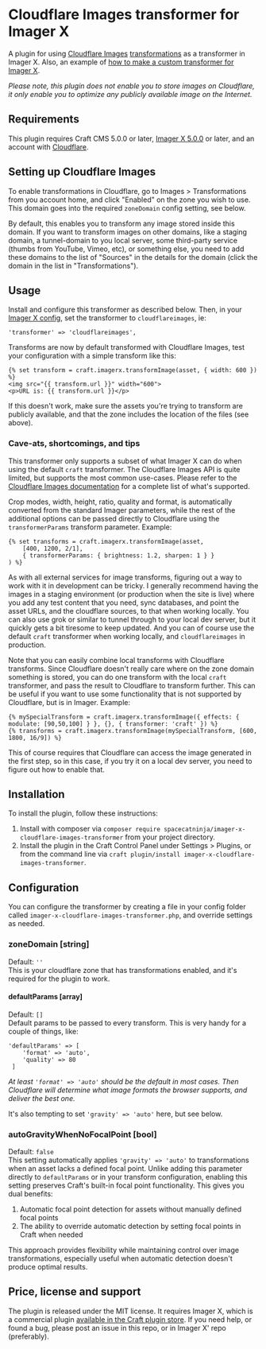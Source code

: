 # Cloudflare Images transformer for Imager X

A plugin for using [Cloudflare Images](https://developers.cloudflare.com/images/) [transformations](https://developers.cloudflare.com/images/transform-images/) 
as a transformer in Imager X. Also, an example of [how to make a custom transformer for Imager X](https://imager-x.spacecat.ninja/extending.html#transformers).

_Please note, this plugin does not enable you to store images on Cloudflare, it only enable you to optimize any publicly available image on the Internet._

## Requirements

This plugin requires Craft CMS 5.0.0 or later, [Imager X 5.0.0](https://github.com/spacecatninja/craft-imager-x/) or later,
and an account with [Cloudflare](https://cloudflare.com/).

## Setting up Cloudflare Images

To enable transformations in Cloudflare, go to Images > Transformations from you account home, and click "Enabled" on the zone
you wish to use. This domain goes into the required `zoneDomain` config setting, see below. 

By default, this enables you to transform any image stored inside this domain. If you want to transform images on other domains,
like a staging domain, a tunnel-domain to you local server, some third-party service (thumbs from YouTube, Vimeo, etc), or something else, 
you need to add these domains to the list of "Sources" in the details for the domain (click the domain in the list in "Transformations").

## Usage

Install and configure this transformer as described below. Then, in your [Imager X config](https://imager-x.spacecat.ninja/configuration.html), 
set the transformer to `cloudflareimages`, ie:

```
'transformer' => 'cloudflareimages',
``` 

Transforms are now by default transformed with Cloudflare Images, test your configuration with a 
simple transform like this:

```
{% set transform = craft.imagerx.transformImage(asset, { width: 600 }) %}
<img src="{{ transform.url }}" width="600">
<p>URL is: {{ transform.url }}</p>
``` 

If this doesn't work, make sure the assets you're trying to transform are publicly available, and that the zone includes the 
location of the files (see above).


### Cave-ats, shortcomings, and tips

This transformer only supports a subset of what Imager X can do when using the default `craft` transformer. The 
Cloudflare Images API is quite limited, but supports the most common use-cases. Please refer to the 
[Cloudflare Images documentation](https://developers.cloudflare.com/images/transform-images/transform-via-url/) for
a complete list of what's supported.

Crop modes, width, height, ratio, quality and format, is automatically converted from the standard Imager parameters, 
while the rest of the additional options can be passed directly to Cloudflare using the `transformerParams` transform parameter. Example:

```
{% set transforms = craft.imagerx.transformImage(asset, 
    [400, 1200, 2/1], 
    { transformerParams: { brightness: 1.2, sharpen: 1 } }
) %}
```
As with all external services for image transforms, figuring out a way to work with it in development can be tricky. I generally recommend 
having the images in a staging environment (or production when the site is live) where you add any test content that you need, sync databases, 
and point the asset URLs, and the cloudflare sources, to that when working locally. You can also use grok or similar to tunnel through to your 
local dev server, but it quickly gets a bit tiresome to keep updated. And you can of course use the default `craft` transformer when working 
locally, and `cloudflareimages` in production.

Note that you can easily combine local transforms with Cloudflare transforms. Since Cloudflare doesn't really care where on the zone domain 
something is stored, you can do one transform with the local `craft` transformer, and pass the result to Cloudflare to transform further. This 
can be useful if you want to use some functionality that is not supported by Cloudflare, but is in Imager. Example:

```
{% mySpecialTransform = craft.imagerx.transformImage({ effects: { modulate: [90,50,100] } }, {}, { transformer: 'craft' }) %}
{% transforms = craft.imagerx.transformImage(mySpecialTransform, [600, 1800, 16/9]) %}
```

This of course requires that Cloudflare can access the image generated in the first step, so in this case, if you try it on a local dev
server, you need to figure out how to enable that. 


## Installation

To install the plugin, follow these instructions:

1. Install with composer via `composer require spacecatninja/imager-x-cloudflare-images-transformer` from your project directory.
2. Install the plugin in the Craft Control Panel under Settings > Plugins, or from the command line via `craft plugin/install imager-x-cloudflare-images-transformer`.


## Configuration

You can configure the transformer by creating a file in your config folder called
`imager-x-cloudflare-images-transformer.php`, and override settings as needed.

### zoneDomain [string]
Default: `''`  
This is your cloudflare zone that has transformations enabled, and it's required for the plugin to work.

#### defaultParams [array]
Default: `[]`       
Default params to be passed to every transform. This is very handy for a couple of things, like:

```
'defaultParams' => [
    'format' => 'auto',
    'quality' => 80
 ]
```

_At least `'format' => 'auto'` should be the default in most cases. Then Cloudflare will determine what image formats the browser supports, and deliver the best
one._ 

It's also tempting to set `'gravity' => 'auto'` here, but see below.

### autoGravityWhenNoFocalPoint [bool]
Default: `false`  
This setting automatically applies `'gravity' => 'auto'` to transformations when an asset lacks a defined focal point. Unlike adding this parameter directly to `defaultParams` or in your transform configuration, enabling this setting preserves Craft's built-in focal point functionality. This gives you dual benefits:

1. Automatic focal point detection for assets without manually defined focal points
2. The ability to override automatic detection by setting focal points in Craft when needed

This approach provides flexibility while maintaining control over image transformations, especially useful when automatic detection doesn't produce optimal results.



Price, license and support
---
The plugin is released under the MIT license. It requires Imager X, which is a commercial 
plugin [available in the Craft plugin store](https://plugins.craftcms.com/imager-x). If you 
need help, or found a bug, please post an issue in this repo, or in Imager X' repo (preferably). 
